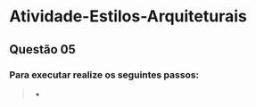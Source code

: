 # Atividade-Estilos-Arquiteturais

## Questão 05

### Para executar realize os seguintes passos:

> -